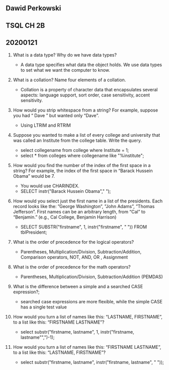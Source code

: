 ## Dawid Perkowski 

## TSQL CH 2B

## 20200121

1. What is a data type? Why do we have data types?	

   - A data type specifies what data the object holds. We use data types to set what we want the computer to know.
2. What is a collation? Name four elements of a collation.

   - Collation is a property of character data that encapsulates several aspects: language support, sort order, case sensitivity, accent sensitivity.
3. How would you strip whitespace from a string? For example, suppose you had “ Dave ” but wanted only “Dave”.

   - Using LTRIM and RTRIM
4. Suppose you wanted to make a list of every college and university that was called an Institute from the college table. Write the query.

   - select  collegename from college where Institute = 1;	
   - select * from colleges where collegename like "%institute";
5. How would you find the number of the index of the first space in a string? For example, the index of the first space in “Barack Hussein Obama” would be 7.
   - You would use CHARINDEX.
   - SELECT instr("Barack Hussein Obama"," ");
6. How would you select just the first name in a list of the presidents. Each record looks like the: ”George Washington”, ”John Adams”, ”Thomas Jefferson”. First names can be an arbitrary length, from “Cal” to “Benjamin.” (e.g., Cal College, Benjamin Harrison)
   -  SELECT SUBSTR("firstname", 1, instr("firstname", " ")) FROM tblPresident; 
7. What is the order of precedence for the logical operators?
   - Parentheses, Multiplication/Division, Subtraction/Addition, Comparison operators, NOT, AND, OR , Assignment
8. What is the order of precedence for the math operators?
   - Parentheses, Multiplication/Division, Subtraction/Addition (PEMDAS)
9. What is the difference between a simple and a searched CASE expression?;
   - searched case expressions are more flexible, while the simple CASE has a single test value
10. How would you turn a list of names like this: “LASTNAME, FIRSTNAME”, to a list like this: “FIRSTNAME LASTNAME”?
    - select substr("firstname, lastname", 1, instr("firstname, lastname"",")-1);
11. How would you turn a list of names like this: “FIRSTNAME LASTNAME”, to a list like this: “LASTNAME, FIRSTNAME”?
    - select substr("firstname, lastname", instr("firstname, lastname", " "));

